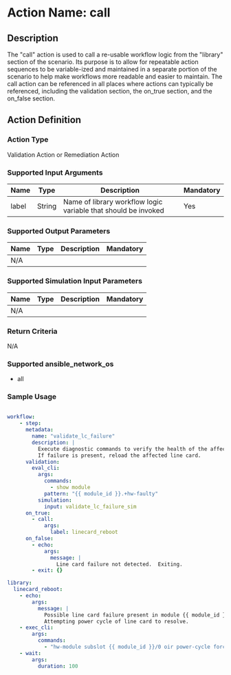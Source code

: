 # Action Name: call

## Description
The "call" action is used to call a re-usable workflow logic from the "library" section of the scenario.  Its purpose is to allow for repeatable action sequences to be variable-ized and maintained in a separate portion of the scenario to help make workflows more readable and easier to maintain.  The call action can be referenced in all places where actions can typically be referenced, including the validation section, the on_true section, and the on_false section.  

## Action Definition

### Action Type
Validation Action or Remediation Action

### Supported Input Arguments

| Name | Type | Description | Mandatory |
|------|------|-------------|-----------|
| label | String | Name of library workflow logic variable that should be invoked  | Yes |

### Supported Output Parameters

| Name | Type | Description | Mandatory |
|------|------|-------------|-----------|
| N/A |  |  |  |

### Supported Simulation Input Parameters

| Name | Type | Description | Mandatory |
|------|------|-------------|-----------|
| N/A |  |  |  |

### Return Criteria ###

N/A

### Supported ansible_network_os

- all

### Sample Usage

``` yaml

workflow:
    - step:
      metadata:
        name: "validate_lc_failure"
        description: |
          Execute diagnostic commands to verify the health of the affected line card.
          If failure is present, reload the affected line card.
      validation:
        eval_cli:
          args:
            commands:
              - show module
            pattern: "{{ module_id }}.+hw-faulty"
          simulation:
            input: validate_lc_failure_sim
      on_true:
        - call:
            args:
              label: linecard_reboot
      on_false:
        - echo: 
            args:
              message: |
                Line card failure not detected.  Exiting.
        - exit: {}

library:
  linecard_reboot:
    - echo: 
        args:
          message: |
            Possible line card failure present in module {{ module_id }}.
            Attempting power cycle of line card to resolve.
    - exec_cli:
        args:
          commands:
            - "hw-module subslot {{ module_id }}/0 oir power-cycle force"
    - wait:
        args:
          duration: 100

```